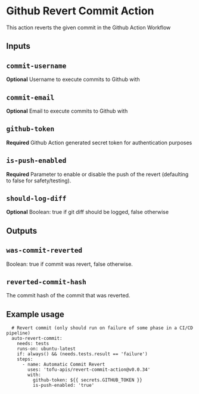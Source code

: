 # Github Revert Commit Action

This action reverts the given commit in the Github Action Workflow

## Inputs

## `commit-username`

**Optional** Username to execute commits to Github with

## `commit-email`

**Optional** Email to execute commits to Github with

## `github-token`

**Required** Github Action generated secret token for authentication purposes

## `is-push-enabled`

**Required** Parameter to enable or disable the push of the revert (defaulting to false for safety/testing).

## `should-log-diff`

**Optional** Boolean: true if git diff should be logged, false otherwise

## Outputs

## `was-commit-reverted`

Boolean: true if commit was revert, false otherwise.

## `reverted-commit-hash`

The commit hash of the commit that was reverted.

## Example usage
```
  # Revert commit (only should run on failure of some phase in a CI/CD pipeline)
  auto-revert-commit:
    needs: tests
    runs-on: ubuntu-latest
    if: always() && (needs.tests.result == 'failure')
    steps:
      - name: Automatic Commit Revert
        uses: 'tofu-apis/revert-commit-action@v0.0.34'
        with:
          github-token: ${{ secrets.GITHUB_TOKEN }}
          is-push-enabled: 'true'
```
